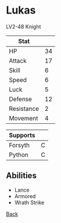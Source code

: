 # Lukas

LV2-48 Knight

| Stat       | <!-- --> |
| ---------- | -------- |
| HP         | 34       |
| Attack     | 17       |
| Skill      | 6        |
| Speed      | 6        |
| Luck       | 5        |
| Defense    | 12       |
| Resistance | 2        |
| Movement   | 4        |

| Supports | <!-- --> |
| -------- | -------- |
| Forsyth  | C        |
| Python   | C        |

## Abilities

- Lance
- Armored
- Wrath Strike

[Back](../README.md)
